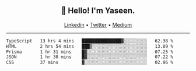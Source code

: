 <h2 align="center">👋 Hello! I'm Yaseen.</h2>
<p align="center">
  <a href="https://www.linkedin.com/in/yaseenkc/">Linkedin</a> •
  <a href="https://twitter.com/yaseeenkc">Twitter</a> •
  <a href="https://medium.com/@yaseen-kc">Medium</a>
</p>


<!--- 🔭 I’m currently working at []() as an  -->
<!--- - 💬 Ask me about **Javascript, React and Git** -->
<!--- - 📫 How to reach me: [@kc.yaseen](https://instagram.com/kc.yaseen) on Instagram -->
<!--- - ⚡ Fun fact: Big Fan of the :zap: emoji -->

-------

<!--START_SECTION:waka-->

```txt
TypeScript   13 hrs 4 mins   ███████████████▓░░░░░░░░░   62.38 %
HTML         2 hrs 54 mins   ███▒░░░░░░░░░░░░░░░░░░░░░   13.89 %
Prisma       1 hr 31 mins    █▓░░░░░░░░░░░░░░░░░░░░░░░   07.25 %
JSON         1 hr 30 mins    █▓░░░░░░░░░░░░░░░░░░░░░░░   07.22 %
CSS          37 mins         ▓░░░░░░░░░░░░░░░░░░░░░░░░   02.96 %
```

<!--END_SECTION:waka-->
